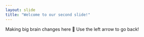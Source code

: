 ```yaml
---
layout: slide
title: "Welcome to our second slide!"
---
```

Making big brain changes here 🤯
Use the left arrow to go back!
